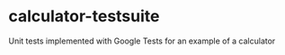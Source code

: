 calculator-testsuite
====================

Unit tests implemented with Google Tests for an example of a calculator
